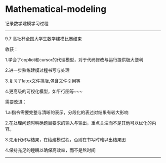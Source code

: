 # Mathematical-modeling
记录数学建模学习过程

----

9.7  高社杯全国大学生数学建模比赛结束

收获：

1.学会了copliot和cursor的代理模型，对于代码修改与运行提供极大便利

2.进一步熟练建模过程书写与处理

3.复习了latex文件排版,包含文件引用等

4.更高级的可视化模型，如平行图等~~~

需要改进：

1.ai指令需要完整与清晰的表示，分段化的表述对结果有较大影响

2.在处理问题时明确题目要求的输入与输出，重点关注而不是其他可以优化的内容。

3.先用代码写结果，在给建模过程，否则在书写时难以出结果图

4.保持充足的睡眠以确保高效率，而不是熬时间

---

    
